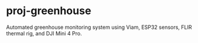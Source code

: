 # proj-greenhouse
Automated greenhouse monitoring system using Viam, ESP32 sensors, FLIR thermal rig, and DJI Mini 4 Pro.
